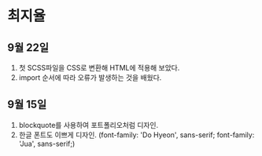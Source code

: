 # 최지율

## 9월 22일
1. 첫 SCSS파일을 CSS로 변환해 HTML에 적용해 보았다.
2. import 순서에 따라 오류가 발생하는 것을 배웠다.

## 9월 15일
1. blockquote를 사용하여 포트폴리오처럼 디자인.
2. 한글 폰트도 이쁘게 디자인.
(font-family: 'Do Hyeon', sans-serif; font-family: 'Jua', sans-serif;)